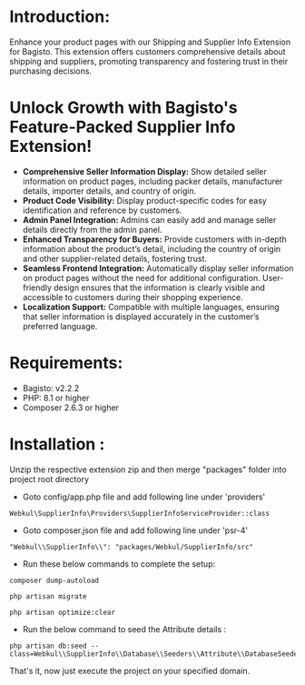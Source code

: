 # Introduction:

Enhance your product pages with our Shipping and Supplier Info Extension for Bagisto. This extension offers customers comprehensive details about shipping and suppliers, promoting transparency and fostering trust in their purchasing decisions.

# Unlock Growth with Bagisto's Feature-Packed Supplier Info Extension!

* **Comprehensive Seller Information Display:** Show detailed seller information on product pages, including packer details, manufacturer details, importer details, and country of origin.
* **Product Code Visibility:** Display product-specific codes for easy identification and reference by customers.
* **Admin Panel Integration:** Admins can easily add and manage seller details directly from the admin panel.
* **Enhanced Transparency for Buyers:** Provide customers with in-depth information about the product’s detail, including the country of origin and other supplier-related details, fostering trust.
* **Seamless Frontend Integration:** Automatically display seller information on product pages without the need for additional configuration. User-friendly design ensures that the information is clearly visible and accessible to customers during their shopping experience.
* **Localization Support:** Compatible with multiple languages, ensuring that seller information is displayed accurately in the customer’s preferred language.

# Requirements:
* Bagisto: v2.2.2
* PHP: 8.1 or higher
* Composer 2.6.3 or higher

# Installation :
Unzip the respective extension zip and then merge "packages" folder into project root directory

* Goto config/app.php file and add following line under 'providers'

```
Webkul\SupplierInfo\Providers\SupplierInfoServiceProvider::class
```

* Goto composer.json file and add following line under 'psr-4'

```
"Webkul\\SupplierInfo\\": "packages/Webkul/SupplierInfo/src"
```
* Run these below commands to complete the setup:

```
composer dump-autoload
```
```
php artisan migrate
```
```
php artisan optimize:clear
```

* Run the below command to seed the Attribute details :

```
php artisan db:seed --class=Webkul\\SupplierInfo\\Database\\Seeders\\Attribute\\DatabaseSeeder
```

That's it, now just execute the project on your specified domain.
